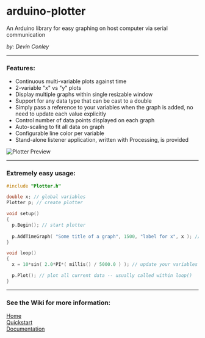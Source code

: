 arduino-plotter
===============
An Arduino library for easy graphing on host computer via serial communication

_by: Devin Conley_

---

### Features:
- Continuous multi-variable plots against time
- 2-variable "x" vs "y" plots
- Display multiple graphs within single resizable window
- Support for any data type that can be cast to a double
- Simply pass a reference to your variables when the graph is added, no need to update each value explicitly
- Control number of data points displayed on each graph
- Auto-scaling to fit all data on graph
- Configurable line color per variable
- Stand-alone listener application, written with Processing, is provided

![Plotter Preview](https://www.dropbox.com/s/2mtg5ig7lyrrffi/plotter_preview.gif?raw=1)

---

### Extremely easy usage:
```c++
#include "Plotter.h"

double x; // global variables
Plotter p; // create plotter

void setup()
{
  p.Begin(); // start plotter
  
  p.AddTimeGraph( "Some title of a graph", 1500, "label for x", x ); // add any graphs you want
}

void loop()
{
  x = 10*sin( 2.0*PI*( millis() / 5000.0 ) ); // update your variables like usual

  p.Plot(); // plot all current data -- usually called within loop()
}
```

---

### See the Wiki for more information:
[Home](https://github.com/devinaconley/arduino-plotter/wiki)  
[Quickstart](https://github.com/devinaconley/arduino-plotter/wiki/Installation-and-Quickstart)    
[Documentation](https://github.com/devinaconley/arduino-plotter/wiki/Documentation)  
